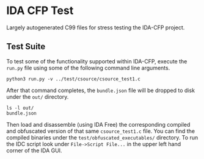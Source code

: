 # IDA CFP Test
Largely autogenerated C99 files for stress testing the IDA-CFP project.

## Test Suite
To test some of the functionality supported within IDA-CFP, execute the `run.py` file using some of the following command line arguments.

```
python3 run.py -v ../test/csource/csource_test1.c
```

After that command completes, the `bundle.json` file will be dropped to disk under the `out/` directory.
```
ls -l out/
bundle.json
```

Then load and disassemble (using IDA Free) the corresponding compiled and obfuscated version of that same `csource_test1.c` file. You can find the compiled binaries under the `test/obfuscated_executables/` directory. To run the IDC script look under `File->Script File...` in the upper left hand corner of the IDA GUI.

